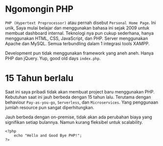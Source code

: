 # Ngomongin PHP

`PHP (Hypertext Preprocessor)` atau pernah disebut `Personal Home Page`. Ini unik, Saya mulai belajar dan menggunakan bahasa ini sejak 2009 untuk membuat dashboard internal. Teknologi nya pun cukup sederhana, hanya menggunakan HTML, CSS, JavaScript, dan PHP. Server menggunakan Apache dan MySQL. Semua terbundling dalam 1 integrasi tools XAMPP.

Development pun tidak menggunakan framework yang aneh aneh. Hanya PHP dan jQuery. Yup, good old days `index.php`.

# 15 Tahun berlalu
Saat ini saya pribadi tidak akan membuat project baru menggunakan PHP. Kebutuhan saat ini jauh berbeda dengan 15 tahun lalu. Terutama dengan behaviour `Pay-as-you-go`, `Serverless`, dan `Microservices`. Yang penggunaan jumlah resource pun sangat diperhitungkan.

Jauh berbeda dengan on-premise, tidak akan ada perubahan biaya yang signifikan setiap bulannya. Namun kurang fleksibel untuk scalability.

```php{2}
<?php
    echo "Hello and Good Bye PHP!";
?>
```